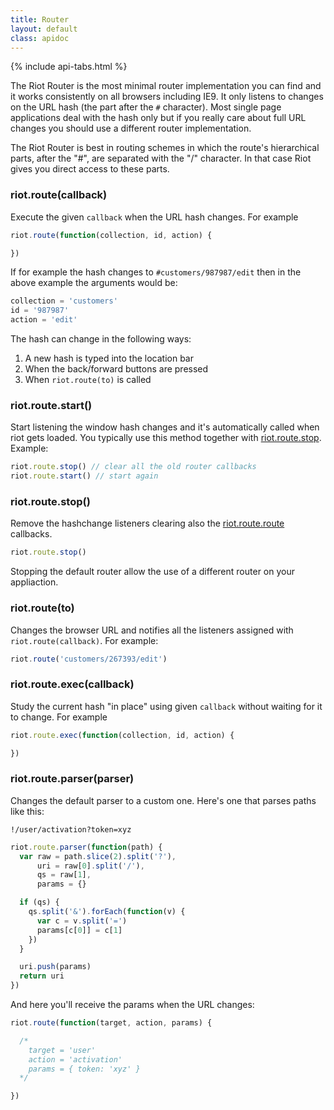 ```yaml
---
title: Router
layout: default
class: apidoc
---
```


{% include api-tabs.html %}

The Riot Router is the most minimal router implementation you can find and it works consistently on all browsers including IE9. It only listens to changes on the URL hash (the part after the `#` character). Most single page applications deal with the hash only but if you really care about full URL changes you should use a different router implementation.

The Riot Router is best in routing schemes in which the route's hierarchical parts, after the "#", are separated with the "/" character. In that case Riot gives you direct access to these parts.


### riot.route(callback)

Execute the given `callback` when the URL hash changes. For example

```javascript
riot.route(function(collection, id, action) {

})
```

If for example the hash changes to `#customers/987987/edit` then in the above example the arguments would be:


```javascript
collection = 'customers'
id = '987987'
action = 'edit'
```

The hash can change in the following ways:

1. A new hash is typed into the location bar
2. When the back/forward buttons are pressed
3. When `riot.route(to)` is called

### riot.route.start()

Start listening the window hash changes and it's automatically called when riot gets loaded. You typically use this method together with [riot.route.stop](#route-stop). Example:

```javascript
riot.route.stop() // clear all the old router callbacks
riot.route.start() // start again
```

### riot.route.stop()

Remove the hashchange listeners clearing also the [riot.route.route](#route) callbacks.

```javascript
riot.route.stop()
```

Stopping the default router allow the use of a different router on your appliaction.

### riot.route(to)

Changes the browser URL and notifies all the listeners assigned with `riot.route(callback)`. For example:

```javascript
riot.route('customers/267393/edit')
```

### riot.route.exec(callback)

Study the current hash "in place" using given `callback` without waiting for it to change. For example

```javascript
riot.route.exec(function(collection, id, action) {

})
```

### riot.route.parser(parser)

Changes the default parser to a custom one. Here's one that parses paths like this:

`!/user/activation?token=xyz`

```javascript
riot.route.parser(function(path) {
  var raw = path.slice(2).split('?'),
      uri = raw[0].split('/'),
      qs = raw[1],
      params = {}

  if (qs) {
    qs.split('&').forEach(function(v) {
      var c = v.split('=')
      params[c[0]] = c[1]
    })
  }

  uri.push(params)
  return uri
})
```

And here you'll receive the params when the URL changes:

```javascript
riot.route(function(target, action, params) {

  /*
    target = 'user'
    action = 'activation'
    params = { token: 'xyz' }
  */

})
```
